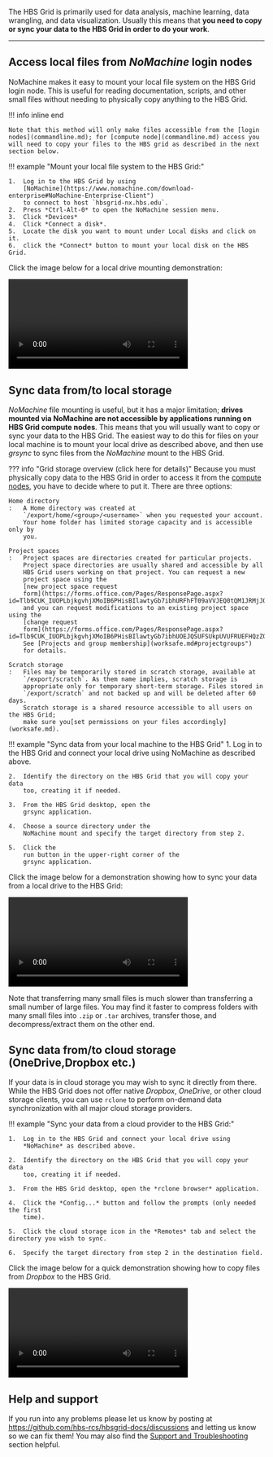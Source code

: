 The HBS Grid is primarily used for data analysis, machine learning, data
wrangling, and data visualization. Usually this means that 
**you need to copy or sync your data to the HBS Grid in order to do your work**.

---

## Access local files from *NoMachine* login nodes

NoMachine makes it easy to mount your local file system on the HBS Grid
login node. This is useful for reading documentation, scripts, and other
small files without needing to physically copy anything to the HBS Grid.

!!! info inline end 
     
    Note that this method will only make files accessible from the [login
    nodes](commandline.md); for [compute node](commandline.md) access you
    will need to copy your files to the HBS grid as described in the next
    section below.

!!! example "Mount your local file system to the HBS Grid:"
     
    1.  Log in to the HBS Grid by using
        [NoMachine](https://www.nomachine.com/download-enterprise#NoMachine-Enterprise-Client")
        to connect to host `hbsgrid-nx.hbs.edu`.
    2.  Press *Ctrl-Alt-0* to open the NoMachine session menu.
    3.  Click *Devices*
    4.  Click *Connect a disk*.
    5.  Locate the disk you want to mount under Local disks and click on it.
    6.  click the *Connect* button to mount your local disk on the HBS Grid.

Click the image below for a local drive mounting demonstration:

<video width="70%" controls>
  <source src="../media/datasync.webm" type="video/webm">
Your browser does not support the video tag.
</video>

## Sync data from/to local storage

*NoMachine* file mounting is useful, but it has a major limitation;
**drives mounted via NoMachine are not accessible by applications running on HBS Grid compute nodes**. 
This means that you will usually want to copy or sync your data to the HBS Grid. 
The easiest way to do this for files on your local machine is to mount your 
local drive as described above, and then use *grsync* to sync files from the 
*NoMachine* mount to the HBS Grid.

??? info "Grid storage overview (click here for details)"
    Because you must physically copy data to the HBS Grid in order to access
    it from the [compute nodes](commandline.md#overview), you
    have to decide where to put it. There are three options:
    
    Home directory
    :   A Home directory was created at
        `/export/home/<group>/<username>` when you requested your account.
        Your home folder has limited storage capacity and is accessible only by
        you.
     
    Project spaces
    :   Project spaces are directories created for particular projects.
        Project space directories are usually shared and accessible by all
        HBS Grid users working on that project. You can request a new
        project space using the
        [new project space request
        form](https://forms.office.com/Pages/ResponsePage.aspx?id=Tlb9CUK_IUOPLbjkgvhjXMoIB6PHisBIlawtyGb7ibhURFhFT09aVVJEQ0tQM1JRMjJOOTg0SFpZQi4u)
        and you can request modifications to an existing project space using the
        [change request
        form](https://forms.office.com/Pages/ResponsePage.aspx?id=Tlb9CUK_IUOPLbjkgvhjXMoIB6PHisBIlawtyGb7ibhUOEJQSUFSUkpUVUFRUEFHQzZGOVVMODNNRy4u).
        See [Projects and group membership](worksafe.md#projectgroups")
        for details.
     
    Scratch storage
    :   Files may be temporarily stored in scratch storage, available at
        `/export/scratch`. As them name implies, scratch storage is
        appropriate only for temporary short-term storage. Files stored in
        `/export/scratch` and not backed up and will be deleted after 60 days.
        Scratch storage is a shared resource accessible to all users on the HBS Grid;
        make sure you[set permissions on your files accordingly](worksafe.md).


!!! example "Sync data from your local machine to the HBS Grid"
    1.  Log in to the HBS Grid and connect your local drive using
        NoMachine as described above.
     
    2.  Identify the directory on the HBS Grid that you will copy your data
        too, creating it if needed.
     
    3.  From the HBS Grid desktop, open the
        grsync application.
     
    4.  Choose a source directory under the
        NoMachine mount and specify the target directory from step 2.
     
    5.  Click the
        run button in the upper-right corner of the
        grsync application.

Click the image below for a demonstration showing how to sync your data
from a local drive to the HBS Grid:

<video width="70%" controls>
  <source src="../media/datasync.webm" type="video/webm">
Your browser does not support the video tag.
</video>


Note that transferring many small files is much slower than transferring
a small number of large files. You may find it faster to compress
folders with many small files into `.zip` or `.tar` archives, transfer those, 
and decompress/extract them on the other end.

## Sync data from/to cloud storage (OneDrive,Dropbox etc.)

If your data is in cloud storage you may wish to sync it directly from
there. While the HBS Grid does not offer native *Dropbox*, *OneDrive*,
or other cloud storage clients, you can use `rclone` to perform on-demand 
data synchronization with all major cloud storage providers.

!!! example "Sync your data from a cloud provider to the HBS Grid:"

    1.  Log in to the HBS Grid and connect your local drive using
        *NoMachine* as described above.
     
    2.  Identify the directory on the HBS Grid that you will copy your data
        too, creating it if needed.
     
    3.  From the HBS Grid desktop, open the *rclone browser* application.
     
    4.  Click the *Config...* button and follow the prompts (only needed the first
        time).
     
    5.  Click the cloud storage icon in the *Remotes* tab and select the directory you wish to sync.
     
    6.  Specify the target directory from step 2 in the destination field.
     
 
 Click the image below for a quick demonstration showing how to copy files from *Dropbox* to the HBS Grid.

<video width="70%" controls>
  <source src="../media/rclone.webm" type="video/webm">
Your browser does not support the video tag.
</video>

## Help and support

If you run into any problems please let us know by posting at
<https://github.com/hbs-rcs/hbsgrid-docs/discussions> and letting us
know so we can fix them! You may also find the [Support and Troubleshooting](trouble.md)
section helpful.
